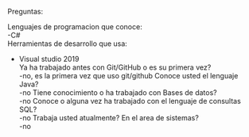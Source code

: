 Preguntas: 
                                                                                                                      
Lenguajes de programacion que conoce:                                                                                   
 -C#                                                                                                                   
Herramientas de desarrollo que usa:                                                                                              
- Visual studio 2019                                                                                                             
Ya ha trabajado antes con Git/GitHub o es su primera vez?                                                                     
-no, es la primera vez que uso git/github
Conoce usted el lenguaje Java?                                                                                        
-no
Tiene conocimiento o ha trabajado con Bases de datos?                                                                         
-no
Conoce o alguna vez ha trabajado con el lenguaje de consultas SQL?                                                       
-no
Trabaja usted atualmente? En el area de sistemas?                                                                     
-no
